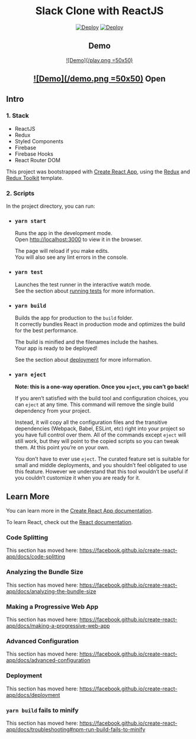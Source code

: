 <div align="center">
  
# Slack Clone with ReactJS

[![Deploy](https://www.herokucdn.com/deploy/button.svg)](https://heroku.com/deploy?template=https://github.com/haqiramadhani/slack-clone)
[![Deploy](https://www.netlify.com/img/deploy/button.svg)](https://app.netlify.com/start/deploy?repository=https://github.com/haqiramadhani/slack-clone)

## Demo 
[![Demo](/play.png =50x50)](https://slack-clone-c2812.web.app/)

## [![Demo](/demo.png =50x50)](https://slack-clone-c2812.web.app/) Open

</div>

## Intro

### 1. Stack

- ReactJS
- Redux
- Styled Components
- Firebase
- Firebase Hooks
- React Router DOM

This project was bootstrapped with [Create React App](https://github.com/facebook/create-react-app), using the [Redux](https://redux.js.org/) and [Redux Toolkit](https://redux-toolkit.js.org/) template.

### 2. Scripts

In the project directory, you can run:

- ### `yarn start`

    Runs the app in the development mode.<br />
    Open [http://localhost:3000](http://localhost:3000) to view it in the browser.

    The page will reload if you make edits.<br />
    You will also see any lint errors in the console.

- ### `yarn test`

    Launches the test runner in the interactive watch mode.<br />
    See the section about [running tests](https://facebook.github.io/create-react-app/docs/running-tests) for more information.

- ### `yarn build`

    Builds the app for production to the `build` folder.<br />
    It correctly bundles React in production mode and optimizes the build for the best performance.

    The build is minified and the filenames include the hashes.<br />
    Your app is ready to be deployed!

    See the section about [deployment](https://facebook.github.io/create-react-app/docs/deployment) for more information.

- ### `yarn eject`

    **Note: this is a one-way operation. Once you `eject`, you can’t go back!**
    
    If you aren’t satisfied with the build tool and configuration choices, you can `eject` at any time. This command will remove the single build dependency from your project.
    
    Instead, it will copy all the configuration files and the transitive dependencies (Webpack, Babel, ESLint, etc) right into your project so you have full control over them. All of the commands except `eject` will still work, but they will point to the copied scripts so you can tweak them. At this point you’re on your own.
    
    You don’t have to ever use `eject`. The curated feature set is suitable for small and middle deployments, and you shouldn’t feel obligated to use this feature. However we understand that this tool wouldn’t be useful if you couldn’t customize it when you are ready for it.


## Learn More

You can learn more in the [Create React App documentation](https://facebook.github.io/create-react-app/docs/getting-started).

To learn React, check out the [React documentation](https://reactjs.org/).

### Code Splitting

This section has moved here: https://facebook.github.io/create-react-app/docs/code-splitting

### Analyzing the Bundle Size

This section has moved here: https://facebook.github.io/create-react-app/docs/analyzing-the-bundle-size

### Making a Progressive Web App

This section has moved here: https://facebook.github.io/create-react-app/docs/making-a-progressive-web-app

### Advanced Configuration

This section has moved here: https://facebook.github.io/create-react-app/docs/advanced-configuration

### Deployment

This section has moved here: https://facebook.github.io/create-react-app/docs/deployment

### `yarn build` fails to minify

This section has moved here: https://facebook.github.io/create-react-app/docs/troubleshooting#npm-run-build-fails-to-minify
